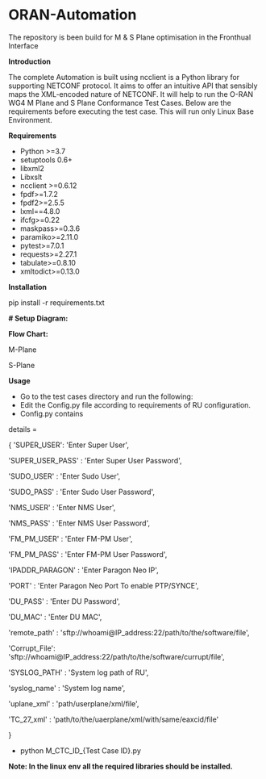 # ORAN-Automation
The repository is been build for  M &amp; S Plane optimisation in the Fronthual Interface

**Introduction**

The complete Automation is built using ncclient is a Python library for supporting NETCONF protocol. It aims to offer an intuitive API that sensibly maps the XML-encoded nature of NETCONF. 
It will help to run the O-RAN WG4 M Plane and S Plane Conformance Test Cases. Below are the requirements before executing the test case. This will run only Linux Base Environment.

**Requirements**
- Python >=3.7
- setuptools 0.6+
- libxml2
- Libxslt
- ncclient >=0.6.12
- fpdf>=1.7.2
- fpdf2>=2.5.5
- lxml==4.8.0
- ifcfg>=0.22
- maskpass>=0.3.6
- paramiko>=2.11.0
- pytest>=7.0.1
- requests>=2.27.1
- tabulate>=0.8.10
- xmltodict>=0.13.0
    
**Installation**

  pip install -r requirements.txt




**# Setup Diagram:**

**Flow Chart:**


M-Plane

S-Plane





**Usage**
- Go to the test cases directory and run the following:
- Edit the Config.py file according to requirements of RU configuration.
- Config.py contains 

details = 

{ 
 'SUPER_USER': 'Enter Super User',
 
 'SUPER_USER_PASS' : 'Enter Super User Password',
 
 'SUDO_USER' : 'Enter Sudo User',
 
 'SUDO_PASS' : 'Enter Sudo User Password',
 
 'NMS_USER' : 'Enter NMS User',
 
 'NMS_PASS' : 'Enter NMS User Password',
 
 'FM_PM_USER' : 'Enter FM-PM User',
 
 'FM_PM_PASS' : 'Enter FM-PM User Password',
 
 'IPADDR_PARAGON' : 'Enter Paragon Neo IP',
 
 'PORT' : 'Enter Paragon Neo Port To enable PTP/SYNCE',
 
 'DU_PASS' : 'Enter DU Password',
 
 'DU_MAC' : 'Enter DU MAC',
 
 'remote_path' : 'sftp://whoami@IP_address:22/path/to/the/software/file',
 
 'Corrupt_File': 'sftp://whoami@IP_address:22/path/to/the/software/currupt/file',
 
 'SYSLOG_PATH' : 'System log path of RU',
 
 'syslog_name' : 'System log name',
 
 'uplane_xml'  : 'path/userplane/xml/file',
 
 'TC_27_xml'  : 'path/to/the/uaerplane/xml/with/same/eaxcid/file'
 
}


- python M_CTC_ID_{Test Case ID}.py

**Note: In the linux env all the required libraries should be installed.**








